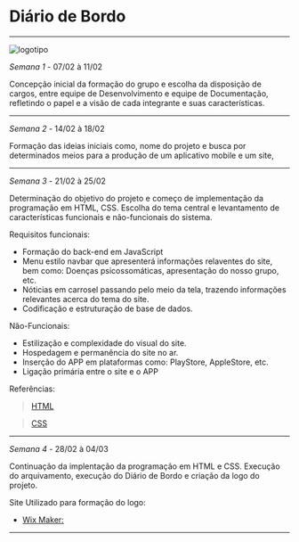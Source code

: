 # Diário de Bordo

---

![logotipo](https://user-images.githubusercontent.com/100129994/156848699-05107fc7-86ea-4c54-a858-833f096cbfab.jpeg)



*Semana 1* - 07/02 à 11/02

Concepção inicial da formação do grupo e escolha da disposição de cargos, entre equipe de Desenvolvimento e equipe de Documentação, refletindo o papel e a visão de cada integrante e suas características.

---

*Semana 2* - 14/02 à 18/02

Formação das ideias iniciais como, nome do projeto e busca por determinados meios para a produção de um aplicativo mobile e um site,

---

*Semana 3* - 21/02 à 25/02

Determinação do objetivo do projeto e começo de implementação da programação em HTML, CSS. Escolha do tema central e levantamento de características funcionais e não-funcionais do sistema.

Requisitos funcionais:

- Formação do back-end em JavaScript
- Menu estilo navbar que apresenterá informações relaventes do site, bem como: Doenças psicossomáticas, apresentação do nosso grupo, etc.
- Nóticias em carrosel passando pelo meio da tela, trazendo informações relevantes acerca do tema do site.
- Codificação e estruturação de base de dados.

Não-Funcionais:

- Estilização e complexidade do visual do site.
- Hospedagem e permanência do site no ar.
- Inserção do APP em plataformas como: PlayStore, AppleStore, etc.
- Ligação primária entre o site e o APP

Referências:

 > [HTML](https://developer.mozilla.org/pt-BR/docs/Web/HTML)
 
 > [CSS](https://developer.mozilla.org/pt-BR/docs/Web/CSS)

---

*Semana 4* - 28/02 à 04/03

Continuação da implentação da programação em HTML e CSS. Execução do arquivamento, execução do Diário de Bordo e criação da logo do projeto.

Site Utilizado para formação do logo:

+ [Wix Maker:](https://pt.wix.com/logo/criar-logo)

---





